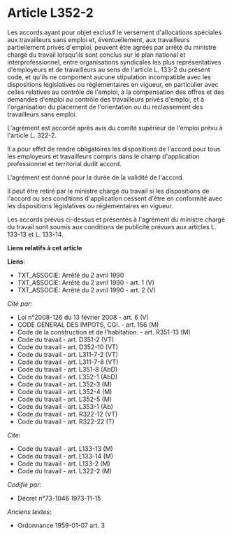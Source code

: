 # Article L352-2

Les accords ayant pour objet exclusif le versement d'allocations spéciales aux travailleurs sans emploi et, éventuellement,
aux travailleurs partiellement privés d'emploi, peuvent être agréés par arrêté du ministre chargé du travail lorsqu'ils sont
conclus sur le plan national et interprofessionnel, entre organisations syndicales les plus représentatives d'employeurs et
de travailleurs au sens de l'article L. 133-2 du présent code, et qu'ils ne comportent aucune stipulation incompatible avec
les dispositions législatives ou réglementaires en vigueur, en particulier avec celles relatives au contrôle de l'emploi, à
la compensation des offres et des demandes d'emploi au contrôle des travailleurs privés d'emploi, et à l'organisation du
placement de l'orientation ou du reclassement des travailleurs sans emploi.

L'agrément est accordé après avis du comité supérieur de l'emploi prévu à l'article L. 322-2.

Il a pour effet de rendre obligatoires les dispositions de l'accord pour tous les employeurs et travailleurs compris dans le
champ d'application professionnel et territorial dudit accord.

L'agrément est donné pour la durée de la validité de l'accord.

Il peut être retiré par le ministre chargé du travail si les dispositions de l'accord ou ses conditions d'application cessent
d'être en conformité avec les dispositions législatives ou réglementaires en vigueur.

Les accords prévus ci-dessus et présentés à l'agrément du ministre chargé du travail sont soumis aux conditions de publicité
prévues aux articles L. 133-13 et L. 133-14.

**Liens relatifs à cet article**

**Liens**:

  - TXT_ASSOCIE: Arrêté du 2 avril 1990
  - TXT_ASSOCIE: Arrêté du 2 avril 1990 - art. 1 (V)
  - TXT_ASSOCIE: Arrêté du 2 avril 1990 - art. 2 (V)

_Cité par_:

  - Loi n°2008-126 du 13 février 2008 - art. 6 (V)
  - CODE GENERAL DES IMPOTS, CGI. - art. 156 (M)
  - Code de la construction et de l'habitation. - art. R351-13 (M)
  - Code du travail - art. D351-2 (VT)
  - Code du travail - art. D352-10 (VT)
  - Code du travail - art. L311-7-2 (VT)
  - Code du travail - art. L311-7-8 (VT)
  - Code du travail - art. L351-8 (AbD)
  - Code du travail - art. L352-1 (AbD)
  - Code du travail - art. L352-3 (M)
  - Code du travail - art. L352-4 (M)
  - Code du travail - art. L352-5 (M)
  - Code du travail - art. L353-1 (Ab)
  - Code du travail - art. R322-12 (VT)
  - Code du travail - art. R322-22 (T)

_Cite_:

  - Code du travail - art. L133-13 (M)
  - Code du travail - art. L133-14 (M)
  - Code du travail - art. L133-2 (M)
  - Code du travail - art. L322-2 (M)

_Codifié par_:

  - Décret n°73-1046 1973-11-15

_Anciens textes_:

  - Ordonnance 1959-01-07 art. 3
